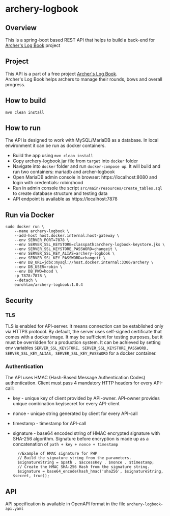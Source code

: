 archery-logbook
=================================

## Overview

This is a spring-boot based REST API that helps to build a back-end for [Archer's Log Book](https://roundkick.nz/) project

## Project

This API is a part of a free project [Archer's Log Book](https://roundkick.nz/).  
Archer's Log Book helps archers to manage their rounds, bows and overall progress.

## How to build

    mvn clean install

## How to run

The API is designed to work with MySQL/MariaDB as a database. In local environment it can be run as docker containers.

- Build the app using `mvn clean install`
- Copy archery-logbook.jar file from `target` into `docker` folder
- Navigate into `docker` folder and run `docker-compose up`. It will build and run two containers: mariadb and archer-logbook
- Open MariaDB admin console in browser: https://localhost:8080 and login with credentials: robin/hood
- Run in admin console the script `src/main/resources/create_tables.sql` to create database structure and testing data
- API endpoint is available as https://localhost:7878 

## Run via Docker

    sudo docker run \
        --name archery-logbook \
        --add-host host.docker.internal:host-gateway \
        --env SERVER_PORT=7878 \
        --env SERVER_SSL_KEYSTORE=classpath:archery-logbook-keystore.jks \
        --env SERVER_SSL_KEYSTORE_PASSWORD=changeit \
        --env SERVER_SSL_KEY_ALIAS=archery-logbook \
        --env SERVER_SSL_KEY_PASSWORD=changeit \
        --env DB_URL=jdbc:mysql://host.docker.internal:3306/archery \
        --env DB_USER=robin \
        --env DB_PWD=hood \
        -p 7878:7878 \
        --detach \
        eurohlam/archery-logbook:1.0.4

## Security

### TLS
TLS is enabled for API-server. It means connection can be established only via HTTPS protocol. By default, the server uses
self-signed certificate that comes with a docker image. It may be sufficient for testing purposes, but it must be overridden for
a production system. It can be achieved by setting env variables 
`SERVER_SSL_KEYSTORE, SERVER_SSL_KEYSTORE_PASSWORD, SERVER_SSL_KEY_ALIAS, SERVER_SSL_KEY_PASSWORD` for a docker container.

### Authentication
The API uses HMAC (Hash-Based Message Authentication Codes) authentication. Client must pass 4 mandatory HTTP headers for every API-call:
- key - unique key of client provided by API-owner. API-owner provides unique combination key/secret for every API-client
- nonce - unique string generated by client for every API-call
- timestamp - timestamp for API-call
- signature - base64 encoded string of HMAC encrypted signature with SHA-256 algorithm. Signature before encryption is made up as
a concatenation of `path + key + nonce + timestamp`


        //Example of HMAC signature for PHP
        // Build the signature string from the parameters.
        $signatureString = $path . $accessKey . $nonce . $timestamp;
        // Create the HMAC SHA-256 Hash from the signature string.
        $signature = base64_encode(hash_hmac('sha256', $signatureString, $secret, true));

## API

API specification is available in OpenAPI format in the file `archery-logbook-api.yaml`

